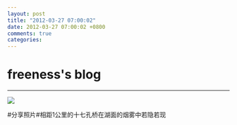 ```yaml
---
layout: post
title: "2012-03-27 07:00:02"
date: 2012-03-27 07:00:02 +0800
comments: true
categories: 
---
```


# freeness's blog

----------

![](http://okqmqrbgo.bkt.clouddn.com/201203270700021.jpg)

>
\#分享照片\#相距1公里的十七孔桥在湖面的烟雾中若隐若现